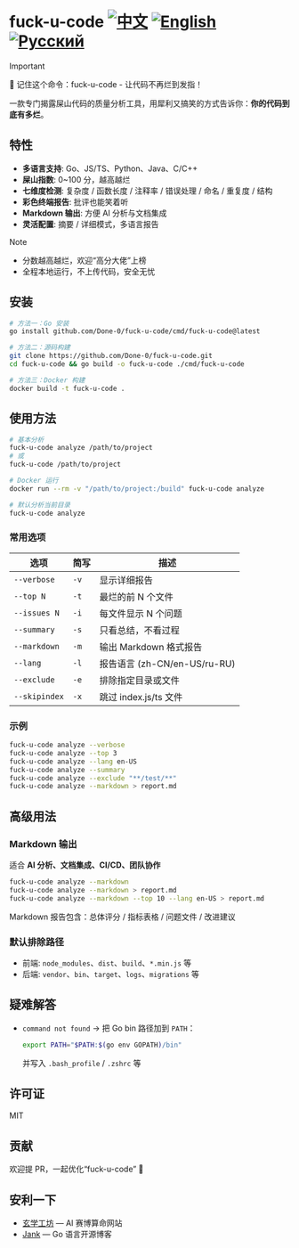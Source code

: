 # fuck-u-code [![中文](https://img.shields.io/badge/文档-简体中文-blue?style=flat-square)](README.md) [![English](https://img.shields.io/badge/Docs-English-red?style=flat-square)](README_EN.md) [![Русский](https://img.shields.io/badge/Docs-Русский-blue?style=flat-square)](README_RU.md)

> [!Important]
> 📢 记住这个命令：fuck-u-code - 让代码不再烂到发指！

一款专门揭露屎山代码的质量分析工具，用犀利又搞笑的方式告诉你：**你的代码到底有多烂**。

## 特性

* **多语言支持**: Go、JS/TS、Python、Java、C/C++
* **屎山指数**: 0\~100 分，越高越烂
* **七维度检测**: 复杂度 / 函数长度 / 注释率 / 错误处理 / 命名 / 重复度 / 结构
* **彩色终端报告**: 批评也能笑着听
* **Markdown 输出**: 方便 AI 分析与文档集成
* **灵活配置**: 摘要 / 详细模式，多语言报告

> [!Note]
>
> * 分数越高越烂，欢迎“高分大佬”上榜
> * 全程本地运行，不上传代码，安全无忧
  
## 安装

```bash
# 方法一：Go 安装
go install github.com/Done-0/fuck-u-code/cmd/fuck-u-code@latest

# 方法二：源码构建
git clone https://github.com/Done-0/fuck-u-code.git
cd fuck-u-code && go build -o fuck-u-code ./cmd/fuck-u-code

# 方法三：Docker 构建
docker build -t fuck-u-code .
```

## 使用方法

```bash
# 基本分析
fuck-u-code analyze /path/to/project
# 或
fuck-u-code /path/to/project

# Docker 运行
docker run --rm -v "/path/to/project:/build" fuck-u-code analyze

# 默认分析当前目录
fuck-u-code analyze
```

### 常用选项

| 选项            | 简写   | 描述                 |
| ------------- | ---- | ------------------ |
| `--verbose`   | `-v` | 显示详细报告             |
| `--top N`     | `-t` | 最烂的前 N 个文件         |
| `--issues N`  | `-i` | 每文件显示 N 个问题        |
| `--summary`   | `-s` | 只看总结，不看过程          |
| `--markdown`  | `-m` | 输出 Markdown 格式报告   |
| `--lang`      | `-l` | 报告语言 (zh-CN/en-US/ru-RU) |
| `--exclude`   | `-e` | 排除指定目录或文件          |
| `--skipindex` | `-x` | 跳过 index.js/ts 文件  |

### 示例

```bash
fuck-u-code analyze --verbose
fuck-u-code analyze --top 3
fuck-u-code analyze --lang en-US
fuck-u-code analyze --summary
fuck-u-code analyze --exclude "**/test/**"
fuck-u-code analyze --markdown > report.md
```

## 高级用法

### Markdown 输出

适合 **AI 分析、文档集成、CI/CD、团队协作**

```bash
fuck-u-code analyze --markdown
fuck-u-code analyze --markdown > report.md
fuck-u-code analyze --markdown --top 10 --lang en-US > report.md
```

Markdown 报告包含：总体评分 / 指标表格 / 问题文件 / 改进建议

### 默认排除路径

* 前端: `node_modules`、`dist`、`build`、`*.min.js` 等
* 后端: `vendor`、`bin`、`target`、`logs`、`migrations` 等

## 疑难解答

* `command not found` → 把 Go bin 路径加到 `PATH`：

  ```bash
  export PATH="$PATH:$(go env GOPATH)/bin"
  ```

  并写入 `.bash_profile` / `.zshrc` 等

## 许可证

MIT

## 贡献

欢迎提 PR，一起优化“fuck-u-code” 🚀

## 安利一下

- [玄学工坊](https://bazi.site) — AI 赛博算命网站  
- [Jank](https://github.com/Done-0/Jank) — Go 语言开源博客
